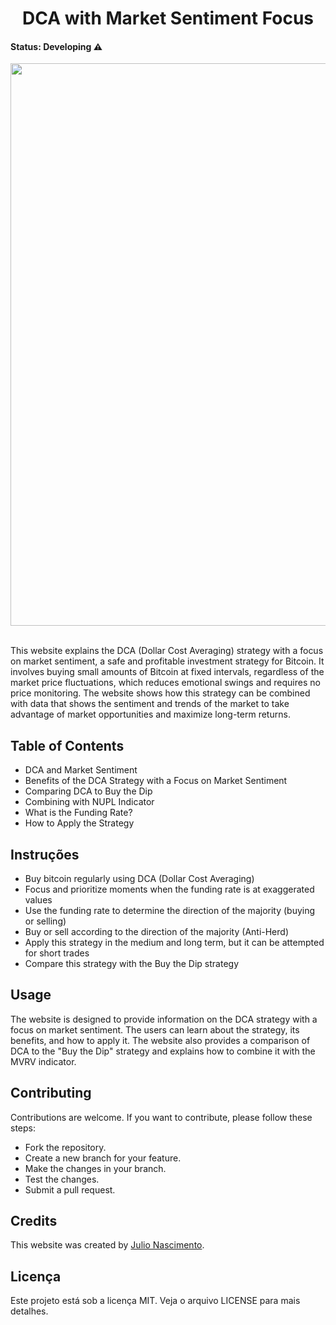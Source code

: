 <h1 align="center"> DCA with Market Sentiment Focus </h1>

#### Status: Developing ⚠️

<div align="center">
	<img width=900px src="./img/bitcoin-indicators.gif">
</div><br>

This website explains the DCA (Dollar Cost Averaging) strategy with a focus on market sentiment, a safe and profitable investment strategy for Bitcoin. It involves buying small amounts of Bitcoin at fixed intervals, regardless of the market price fluctuations, which reduces emotional swings and requires no price monitoring. 
The website shows how this strategy can be combined with data that shows the sentiment and trends of the market to take advantage of market opportunities and maximize long-term returns.

## Table of Contents
- DCA and Market Sentiment
- Benefits of the DCA Strategy with a Focus on Market Sentiment
- Comparing DCA to Buy the Dip
- Combining with NUPL Indicator
- What is the Funding Rate?
- How to Apply the Strategy

## Instruções

- Buy bitcoin regularly using DCA (Dollar Cost Averaging)
- Focus and prioritize moments when the funding rate is at exaggerated values
- Use the funding rate to determine the direction of the majority (buying or selling)
- Buy or sell according to the direction of the majority (Anti-Herd)
- Apply this strategy in the medium and long term, but it can be attempted for short trades
- Compare this strategy with the Buy the Dip strategy

## Usage

The website is designed to provide information on the DCA strategy with a focus on market sentiment. The users can learn about the strategy, its benefits, and how to apply it. The website also provides a comparison of DCA to the "Buy the Dip" strategy and explains how to combine it with the MVRV indicator.

## Contributing

Contributions are welcome. If you want to contribute, please follow these steps:

+ Fork the repository.
+ Create a new branch for your feature.
+ Make the changes in your branch.
+ Test the changes.
+ Submit a pull request.

## Credits
This website was created by [Julio Nascimento](https://www.linkedin.com/in/julio-spnascimento/).

## Licença

Este projeto está sob a licença MIT. Veja o arquivo LICENSE para mais detalhes.
